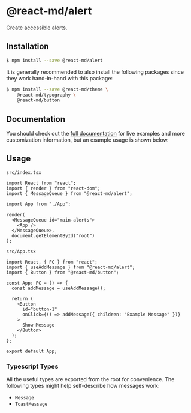# @react-md/alert

Create accessible alerts.

## Installation

```sh
$ npm install --save @react-md/alert
```

It is generally recommended to also install the following packages since they
work hand-in-hand with this package:

```sh
$ npm install --save @react-md/theme \
    @react-md/typography \
    @react-md/button
```

<!-- DOCS_REMOVE -->

## Documentation

You should check out the
[full documentation](https://react-md.dev/packages/alert/demos) for live
examples and more customization information, but an example usage is shown
below.

<!-- DOCS_REMOVE_END -->

## Usage

`src/index.tsx`

```tsx
import React from "react";
import { render } from "react-dom";
import { MessageQueue } from "@react-md/alert";

import App from "./App";

render(
  <MessageQueue id="main-alerts">
    <App />
  </MessageQueue>,
  document.getElementById("root")
);
```

`src/App.tsx`

```tsx
import React, { FC } from "react";
import { useAddMessage } from "@react-md/alert";
import { Button } from "@react-md/button";

const App: FC = () => {
  const addMessage = useAddMessage();

  return (
    <Button
      id="button-1"
      onClick={() => addMessage({ children: "Example Message" })}
    >
      Show Message
    </Button>
  );
};

export default App;
```

### Typescript Types

All the useful types are exported from the root for convenience. The following
types might help self-describe how messages work:

- `Message`
- `ToastMessage`
